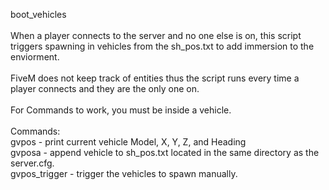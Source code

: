 boot_vehicles
<br><br>
When a player connects to the server and no one else is on, this script triggers spawning in vehicles from the sh_pos.txt to add immersion to the enviorment.
<br><br>
FiveM does not keep track of entities thus the script runs every time a player connects and they are the only one on.
<br><br>
For Commands to work, you must be inside a vehicle.
<br><br>
Commands:
<br>
gvpos - print current vehicle Model, X, Y, Z, and Heading
<br>
gvposa - append vehicle to sh_pos.txt located in the same directory as the server.cfg.
<br>
gvpos_trigger - trigger the vehicles to spawn manually.
